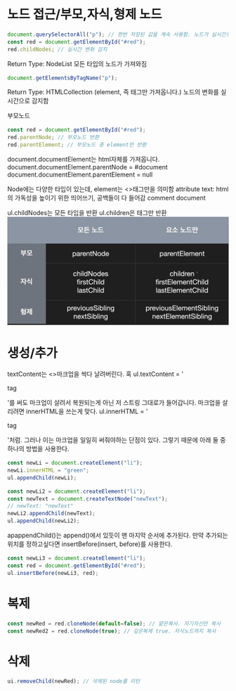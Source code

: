 # 노드 접근/부모,자식,형제 노드

```js
document.querySelectorAll("p"); // 한번 저장된 값을 계속 사용함. 노드가 실시간으로 변화해도 변화를 감지하지 못함
const red = document.getElementById("#red");
red.childNodes; // 실시간 변화 감지
```

Return Type: NodeList
모든 타입의 노드가 가져와짐

```js
document.getElementsByTagName("p");
```

Return Type: HTMLCollection (element, 즉 태그만 가져옵니다.)
노드의 변화를 실시간으로 감지함

부모노드

```js
const red = document.getElementById("#red");
red.parentNode; // 부모노드 반환
red.parentElement; // 부모노드 중 element만 반환
```

document.documentElement는 html자체를 가져옵니다.
document.documentElement.parentNode = #document
document.documentElement.parentElement = null

Node에는 다양한 타입이 있는데,
element는 <>태그만을 의미함
attribute
text: html의 가독성을 높이기 위한 띄어쓰기, 공백들이 다 들어감
comment
document

ul.childNodes는 모든 타입을 반환
ul.children은 태그만 반환
![methods](./element%20methods.png)

# 생성/추가

textContent는 <>마크업을 싹다 날려버린다.
혹 ul.textContent = '<p>tag</p>'를 써도 마크업이 살려서 복원되는게 아닌 저 스트링 그대로가 들어갑니다. 마크업을 살리려면 innerHTML을 쓰는게 맞다.
ul.innerHTML = '<p>tag</p>'처럼.
그러나 이는 마크업을 일일히 써줘야하는 단점이 있다.
그렇기 때문에 아래 둘 중 하나의 방법을 사용한다.

```js
const newLi = document.createElement("li");
newLi.innerHTML = "green";
ul.appendChild(newLi);
```

```js
const newLi2 = document.createElement("li");
const newText = document.createTextNode("newText");
// newText: "newText"
newLi2.appendChild(newText);
ul.appendChild(newLi2);
```

apappendChild()는 append()에서 있듯이 맨 마지막 순서에 추가된다.
만약 추가되는 위치를 정하고싶다면 insertBefore(insert, before)를 사용한다.

```js
const newLi3 = document.createElement("li");
const red = document.getElementById("#red");
ul.insertBefore(newLi3, red);
```

# 복제

```js
const newRed = red.cloneNode(default=false); // 얕은복사. 자기자신만 복사
const newRed2 = red.cloneNode(true); // 깊은복제 true. 자식노드까지 복사
```

# 삭제

```js
ui.removeChild(newRed); // 삭제된 node를 리턴
```
